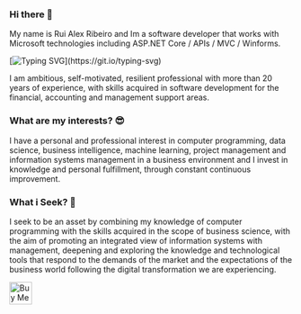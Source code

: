 ### Hi there 👋

<!--
**ruialexrib/ruialexrib** is a ✨ _special_ ✨ repository because its `README.md` (this file) appears on your GitHub profile.

Here are some ideas to get you started:

- 🔭 I’m currently working on ...
- 🌱 I’m currently learning ...
- 👯 I’m looking to collaborate on ...
- 🤔 I’m looking for help with ...
- 💬 Ask me about ...
- 📫 How to reach me: ...
- 😄 Pronouns: ...
- ⚡ Fun fact: ...
-->

My name is Rui Alex Ribeiro and Im a software developer that works with Microsoft technologies including ASP.NET Core / APIs / MVC / Winforms.

[![Typing SVG](https://readme-typing-svg.demolab.com?font=Segoe+UI&size=16&pause=5000&repeat=false&width=435&lines=But+the+most+important%2C+Im+Someone+Who+Lo%E2%9D%A4%EF%B8%8Fes+to+Code.)](https://git.io/typing-svg)

I am ambitious, self-motivated, resilient professional with more than 20 years of experience, with skills acquired in software development for the financial, accounting and management support areas.

### What are my interests? 😎
I have a personal and professional interest in computer programming, data science, business intelligence, machine learning, project management and information systems management in a business environment and I invest in knowledge and personal fulfillment, through constant continuous improvement.

### What i Seek? 💪
I seek to be an asset by combining my knowledge of computer programming with the skills acquired in the scope of business science, with the aim of promoting an integrated view of information systems with management, deepening and exploring the knowledge and technological tools that respond to the demands of the market and the expectations of the business world following the digital transformation we are experiencing.

<a href="https://www.buymeacoffee.com/ruialexrib" target="_blank"><img src="https://cdn.buymeacoffee.com/buttons/v2/default-yellow.png" alt="Buy Me A Coffee" style="height: 40px !important;" ></a>
